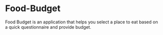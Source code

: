 # Food-Budget
Food Budget is an application that helps you select a place to eat based on a quick questionnaire and provide budget.
